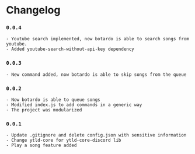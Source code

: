 # Changelog

### `0.0.4`

    - Youtube search implemented, now botardo is able to search songs from youtube.
    - Added youtube-search-without-api-key dependency

### `0.0.3`
    
    - New command added, now botardo is able to skip songs from the queue

### `0.0.2`
    
    - Now botardo is able to queue songs
    - Modified index.js to add commands in a generic way
    - The project was modularized

### `0.0.1` 
    
    - Update .gitignore and delete config.json with sensitive information
    - Change ytld-core for ytld-core-discord lib 
    - Play a song feature added
    